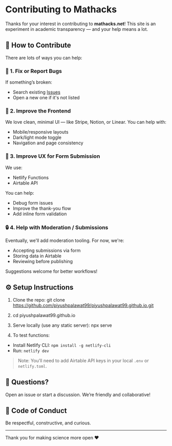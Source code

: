 # Contributing to Mathacks

Thanks for your interest in contributing to **mathacks.net**! This site is an experiment in academic transparency — and your help means a lot.

## 🙌 How to Contribute

There are lots of ways you can help:

### 🧪 1. Fix or Report Bugs
If something’s broken:
- Search existing [Issues](https://github.com/piyushpalawat99/piyushpalawat99.github.io/issues)
- Open a new one if it's not listed

### 💅 2. Improve the Frontend
We love clean, minimal UI — like Stripe, Notion, or Linear.
You can help with:
- Mobile/responsive layouts
- Dark/light mode toggle
- Navigation and page consistency

### 📝 3. Improve UX for Form Submission
We use:
- Netlify Functions
- Airtable API

You can help:
- Debug form issues
- Improve the thank-you flow
- Add inline form validation

### 🔒 4. Help with Moderation / Submissions
Eventually, we'll add moderation tooling. For now, we're:
- Accepting submissions via form
- Storing data in Airtable
- Reviewing before publishing

Suggestions welcome for better workflows!

## ⚙️ Setup Instructions

1. Clone the repo:
git clone https://github.com/piyushpalawat99/piyushpalawat99.github.io.git  
2. cd piyushpalawat99.github.io

3. Serve locally (use any static server):
npx serve

4. To test functions:
- Install Netlify CLI: `npm install -g netlify-cli`
- Run: `netlify dev`

> Note: You’ll need to add Airtable API keys in your local `.env` or `netlify.toml`.

## 💬 Questions?

Open an issue or start a discussion. We’re friendly and collaborative!

## 📜 Code of Conduct

Be respectful, constructive, and curious.

---

Thank you for making science more open ❤️


